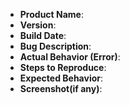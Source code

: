 * **Product Name**: 
* **Version**: 
* **Build Date**: 
* **Bug Description**:
* **Actual Behavior (Error)**:
* **Steps to Reproduce**:
* **Expected Behavior**:
* **Screenshot(if any)**:
